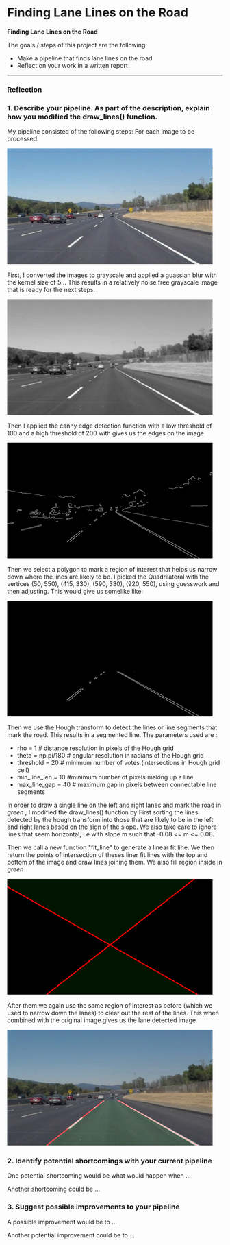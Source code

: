 # **Finding Lane Lines on the Road** 

**Finding Lane Lines on the Road**

The goals / steps of this project are the following:
* Make a pipeline that finds lane lines on the road
* Reflect on your work in a written report

---

### Reflection

### 1. Describe your pipeline. As part of the description, explain how you modified the draw_lines() function.

My pipeline consisted of the following steps:
For each image to be processed.

<img src="https://github.com/NRCar/P1/blob/master/stages/0_solidWhiteCurve.jpg" height="270" width="480" />

First, I converted the images to grayscale and applied a guassian blur with the kernel size of 5 .. 
This results in a relatively noise free grayscale image that is ready for the next steps.

<img src="https://github.com/NRCar/P1/blob/master/stages/1_fixed_gray.jpg" height="270" width="480" />

Then I applied the canny edge detection function with a low threshold of 100 and a high threshold of 200 with gives us
the edges on the image.

<img src="https://github.com/NRCar/P1/blob/master/stages/2_canny_edges.jpg" height="270" width="480" />

Then we select a polygon to mark a region of interest that helps us narrow down where the lines are likely to be.
I picked the Quadrilateral with the vertices (50, 550), (415, 330), (590, 330), (920, 550), using guesswork and then adjusting.
This would give us somelike like:

<img src="https://github.com/NRCar/P1/blob/master/stages/3_region.jpg" height="270" width="480" />

Then we use the Hough transform to detect the lines or line segments that mark the road.
This results in a segmented line. The parameters used are :
* rho = 1 # distance resolution in pixels of the Hough grid
* theta = np.pi/180 # angular resolution in radians of the Hough grid
* threshold = 20     # minimum number of votes (intersections in Hough grid cell)
* min_line_len = 10 #minimum number of pixels making up a line
* max_line_gap = 40    # maximum gap in pixels between connectable line segments

In order to draw a single line on the left and right lanes and mark the road in *green* , I modified the draw_lines() function by 
First sorting the lines detected by the hough transform into those that are likely to be in the left and right lanes based on the 
sign of the slope. We also take care to ignore lines that seem horizontal, i.e with slope m such that -0.08 <= m <= 0.08.

Then we call a new function "fit_line" to generate a linear fit line.
We then return the points of intersection of theses liner fit lines with the top and bottom of the image and draw lines joining them.
We also fill region inside in *green*

<img src="https://github.com/NRCar/P1/blob/master/stages/4_hough_lines_poly_fit.jpg" height="270" width="480" />

After them we again use the same region of interest as before (which we used to narrow down the lanes) to clear out the rest of the lines. This when combined with the original image gives us the lane detected image

<img src="https://github.com/NRCar/P1/blob/master/stages/5_solidWhiteCurve_procesed.jpg" height="270" width="480" />


### 2. Identify potential shortcomings with your current pipeline


One potential shortcoming would be what would happen when ... 

Another shortcoming could be ...


### 3. Suggest possible improvements to your pipeline

A possible improvement would be to ...

Another potential improvement could be to ...
